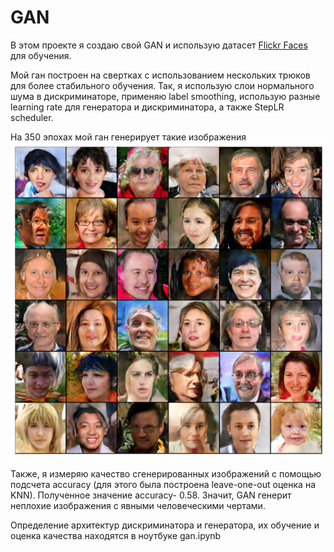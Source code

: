 # GAN

В этом проекте я создаю свой GAN и использую датасет [Flickr Faces](https://www.kaggle.com/imcr00z/flickr-faces-70k-thumbnails-128x128) для обучения. 

Мой ган построен на свертках с использованием нескольких трюков для более стабильного обучения. Так, я использую слои нормального шума в дискриминаторе, применяю label smoothing, использую разные learning rate для генератора и дискриминатора, а также StepLR scheduler.  


На 350 эпохах мой ган генерирует такие изображения
![alt text](gan_result.png) 


Также, я измеряю качество сгенерированных изображений с помощью подсчета accuracy (для этого была построена leave-one-out оценка на KNN). Полученное значение accuracy- 0.58. Значит, GAN генерит неплохие изображения с явными человеческими чертами. 

Определение архитектур дискриминатора и генератора, их обучение и оценка качества находятся в ноутбуке gan.ipynb
